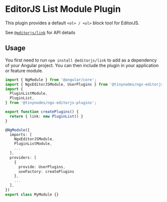 # EditorJS List Module Plugin

This plugin provides a default `<ol> / <ul>` block tool for EditorJS.

See [`@editorjs/link`](https://github.com/editor-js/link) for API details

## Usage

You first need to run `npm install @editorjs/link` to add as a dependency of your Angular project. You can then include the plugin in your application or feature module.

```ts
import { NgModule } from '@angular/core';
import { NgxEditorJSModule, UserPlugins } from '@tinynodes/ngx-editorjs';
import {
  PluginListModule,
  PluginList,
} from '@tinynodes/ngx-editorjs-plugins';

export function createPlugins() {
  return { link: new PluginList() }
}

@NgModule({
  imports: [
    NgxEditorJSModule,
    PluginListModule,
    ...
  ],
  providers: [
    {
      provide: UserPlugins,
      useFactory: createPlugins
    },
    ...
  ],
})
export class MyModule {}
```
